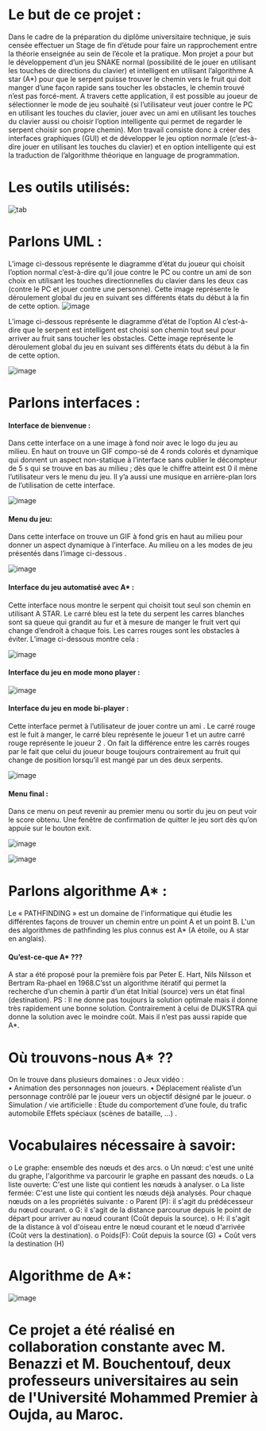 # Le but de ce projet : 
Dans le cadre de la préparation du diplôme universitaire technique, je suis censée effectuer un Stage de fin d’étude pour faire un rapprochement entre la théorie enseignée au sein de l’école et la pratique.
Mon projet  a pour but le développement d’un jeu SNAKE normal (possibilité de le jouer en utilisant les touches de directions du clavier) et intelligent en utilisant l’algorithme A star (A*) pour que le serpent puisse trouver le chemin vers le fruit qui doit manger d’une façon rapide sans toucher les obstacles, le chemin trouvé n’est pas forcé-ment.
A travers cette application, il est possible au joueur de sélectionner le mode de jeu souhaité (si l’utilisateur veut jouer contre le PC en utilisant les touches du clavier, jouer avec un ami en utilisant les touches du clavier aussi ou choisir l’option intelligente qui permet de regarder le serpent choisir son propre chemin).
Mon travail consiste donc à créer des interfaces graphiques (GUI) et de développer le jeu option normale (c’est-à-dire jouer en utilisant les touches du clavier) et en option intelligente qui est la traduction de l’algorithme théorique en language de programmation.

# Les outils utilisés:

![tab](https://github.com/lamia-datalover/Automated_snake_game/assets/145395677/3a0dbdfa-cbcd-4e06-85e5-cb5c8100ce54)

# Parlons UML :
L’image ci-dessous représente le diagramme d’état du joueur qui choisit l’option normal c’est-à-dire qu’il joue contre le PC ou contre un ami de son choix en utilisant les touches directionnelles du clavier dans les deux cas (contre le PC et jouer contre une personne). Cette image représente le déroulement global du jeu en suivant ses différents états du début à la fin de cette option.
![image](https://github.com/lamia-datalover/Automated_snake_game/assets/145395677/b0ae8f51-4230-44ae-afcb-1984a42d32bd)

L’image ci-dessous représente le diagramme d’état de l’option AI c’est-à-dire que le serpent est intelligent est choisi son chemin tout seul pour arriver au fruit sans toucher les obstacles. Cette image représente le déroulement global du jeu en suivant ses différents états du début à la fin de cette option.

![image](https://github.com/lamia-datalover/Automated_snake_game/assets/145395677/da5d294f-f2c7-4d8c-841b-e81ff6335fb9)

# Parlons interfaces :

#### Interface de bienvenue :

Dans cette interface on a une image à fond noir avec le logo du jeu au milieu. En haut on trouve un GIF compo-sé de 4 ronds colorés et dynamique qui donnent un aspect non-statique à l’interface sans oublier le décompteur de 5 s qui se trouve en bas au milieu ; dès que le chiffre atteint est 0 il mène l’utilisateur vers le menu du jeu. Il y’a aussi une musique en arrière-plan lors de l’utilisation de cette interface.

![image](https://github.com/lamia-datalover/Automated_snake_game/assets/145395677/eec9d5fa-e64d-4315-8e39-839542b7a387)

#### Menu du jeu:

Dans cette interface on trouve un GIF à fond gris en haut au milieu pour donner un aspect dynamique à l’interface. Au milieu on a les modes de jeu présentés dans l’image ci-dessous .

![image](https://github.com/lamia-datalover/Automated_snake_game/assets/145395677/e552f6e8-1247-4f51-8a18-1ce48d3660c6)

#### Interface du jeu automatisé avec A* :

Cette interface nous montre le serpent qui choisit tout seul son chemin en utilisant A STAR. Le carré bleu est la tete du serpent les carres blanches sont sa queue qui grandit au fur et à mesure de manger le fruit vert qui change d’endroit à chaque fois. Les carres rouges sont les obstacles à éviter.
L’image ci-dessous montre cela :

![image](https://github.com/lamia-datalover/Automated_snake_game/assets/145395677/c661ff19-97cb-4e29-a958-dc755f06580d)

#### Interface du jeu en mode mono player :

![image](https://github.com/lamia-datalover/Automated_snake_game/assets/145395677/83569265-2d1e-4f19-96a2-8a67d4a2bca0)

#### Interface du jeu en mode bi-player :

Cette interface permet à l’utilisateur de jouer contre un ami . Le carré rouge est le fuit à manger, le carré  bleu représente le joueur 1 et un autre carré rouge représente le joueur 2 .
On fait la différence entre les carrés rouges par le fait que celui du joueur bouge toujours contrairement au fruit qui change de position lorsqu’il est mangé par un des deux serpents.

![image](https://github.com/lamia-datalover/Automated_snake_game/assets/145395677/d95eedac-8b02-41a8-bad3-334b9f9a33f6)

#### Menu final :

Dans ce menu on peut revenir au premier menu ou sortir du jeu on peut voir le score obtenu.
Une fenêtre de confirmation de quitter le jeu sort dès qu’on appuie sur le bouton exit.

![image](https://github.com/lamia-datalover/Automated_snake_game/assets/145395677/d43c05cc-dc09-4fa8-8864-725484e46e6b)

![image](https://github.com/lamia-datalover/Automated_snake_game/assets/145395677/221de90d-d6a1-4f1a-9d91-ee2aba9e51df)

# Parlons algorithme A* :

Le « PATHFINDING » est un domaine de l'informatique qui étudie les différentes façons de trouver un chemin entre un point A et un point B. 
 L'un des algorithmes de pathfinding les plus connus est A* (A étoile, ou A star en anglais).
#### Qu’est-ce-que A* ???
 A star a été proposé pour la première fois par Peter E. Hart, Nils Nilsson et Bertram Ra-phael en 1968.C’sst un algorithme itératif qui permet la recherche d’un chemin à partir d’un état Initial (source) vers un état final (destination).
PS : Il ne donne pas toujours la solution optimale mais il donne très rapidement une bonne solution. Contrairement à celui de DIJKSTRA qui donne la solution avec le moindre coût. Mais il n’est pas aussi rapide que A*.
# Où trouvons-nous A* ??
On le trouve dans plusieurs domaines :
  o	Jeux vidéo :  
  •	Animation des personnages non joueurs. 
  •	Déplacement réaliste d’un personnage contrôlé par le joueur vers un objectif désigné par le joueur. 
  o	Simulation / vie artificielle :  Etude du comportement d’une foule, du trafic automobile
   Effets spéciaux (scènes de bataille, …) .
# Vocabulaires nécessaire à savoir:
  o	Le graphe: ensemble des nœuds et des arcs. 
  o	Un nœud: c'est une unité du graphe, l'algorithme va parcourir le graphe en passant des nœuds. 
  o	La liste ouverte: C'est une liste qui contient les nœuds à analyser. 
  o	La liste fermée: C'est une liste qui contient les nœuds déjà analysés.
  Pour chaque nœuds on a les propriétés suivante : 
  o	Parent (P): il s'agit du prédécesseur du nœud courant. 
  o	G: il s'agit de la distance parcourue depuis le point de départ pour arriver au nœud courant (Coût depuis la source). 
  o	H: il s'agit de la distance à vol d'oiseau entre le nœud courant et le nœud d'arrivée (Coût vers la destination). 
  o	Poids(F): Coût depuis la source (G) + Coût vers la destination (H) 

# Algorithme de A*:

![image](https://github.com/lamia-datalover/Automated_snake_game/assets/145395677/be0a5171-c32c-4f5a-aca4-6d03eb612853)

 
# Ce projet a été réalisé en collaboration constante avec M. Benazzi et M. Bouchentouf, deux professeurs universitaires au sein de l'Université Mohammed Premier à Oujda, au Maroc.                              

